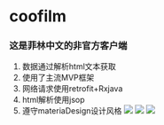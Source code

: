 # coofilm
### 这是菲林中文的非官方客户端
 1.  数据通过解析html文本获取
2. 使用了主流MVP框架 
 3.  网络请求使用retrofit+Rxjava
 4. html解析使用jsop
 5. 遵守materiaDesign设计风格
![](http://ou61qboep.bkt.clouddn.com/3.gif)
![](http://ou61qboep.bkt.clouddn.com/2.gif)
![](http://ou61qboep.bkt.clouddn.com/3.gif)
